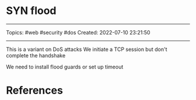 # SYN flood
---
Topics: #web #security #dos
Created: 2022-07-10 23:21:50

---

This is a variant on DoS attacks
We initiate a TCP session but don't complete the handshake

We need to install flood guards or set up timeout

# References
